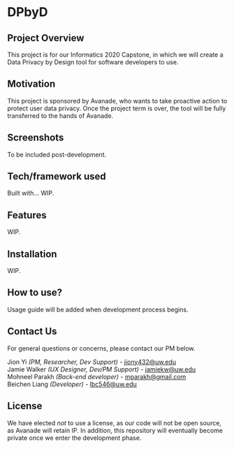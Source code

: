 # DPbyD

## Project Overview
This project is for our Informatics 2020 Capstone, in which we will create a Data Privacy by Design tool for software developers to use. 

## Motivation
This project is sponsored by Avanade, who wants to take proactive action to protect user data privacy. Once the project term is over, the tool will be fully transferred to the hands of Avanade. 

## Screenshots
To be included post-development. 

## Tech/framework used
Built with... WIP. 

## Features
WIP.

## Installation
WIP.

## How to use?
Usage guide will be added when development process begins. 

## Contact Us
For general questions or concerns, please contact our PM below. 

Jion Yi *(PM, Researcher, Dev Support)* - <a href="jiony432@uw.edu">jiony432@uw.edu</a>    
Jamie Walker *(UX Designer, Dev/PM Support)* - <a href="jamiekw@uw.edu">jamiekw@uw.edu</a>  
Mohneel Parakh *(Back-end developer)* -  <a href="mparakh@gmail.com">mparakh@gmail.com</a>  
Beichen Liang *(Developer)* - <a href="lbc546@uw.edu">lbc546@uw.edu</a>  

## License
We have elected *not* to use a license, as our code will not be open source, as Avanade will retain IP. In addition, this repository will eventually become private once we enter the development phase. 
